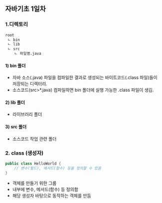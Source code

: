 ## 자바기초 1일차

### 1.디렉토리
```bash
root
 ㄴ bin
 ㄴ lib
 ㄴ src
    ㄴ 파일명.java
```
#### 1) bin 폴더 
- 자바 소스(.java) 파일을 컴파일한 결과로 생성되는 바이트코드(.class 파일)들이 저장되는 디렉터리.
- 소스코드(src>*.java) 컴파일하면 bin 폴더에 실행 가능한 .class 파일이 생김.

#### 2) lib 폴더
- 라이브러리 폴더

#### 3) src 폴더
- 소스코드 작업 관련 폴더


### 2. class (생성자)
```java
public class HelloWorld {
    // 변수(필드), 메서드(함수) 등을 정의할 수 있음
}
```
- 객체를 만들기 위한 그룹
- 내부에 변수, 메서드(함수) 등 정의함
- 해당 생성자 바탕으로 동작하는 객체를 만듬